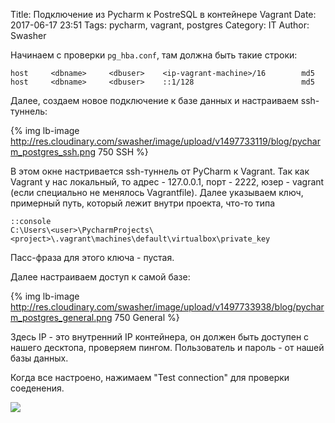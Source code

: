 Title: Подключение из Pycharm к PostreSQL в контейнере Vagrant
Date: 2017-06-17 23:51
Tags: pycharm, vagrant, postgres
Category: IT
Author: Swasher

Начинаем с проверки `pg_hba.conf`, там должна быть такие строки:

    host     <dbname>     <dbuser>    <ip-vagrant-machine>/16        md5
    host     <dbname>     <dbuser>    ::1/128                        md5
    
Далее, создаем новое подключение к базе данных и настраиваем ssh-туннель:

{% img lb-image  http://res.cloudinary.com/swasher/image/upload/v1497733119/blog/pycharm_postgres_ssh.png 750 SSH %}

В этом окне настривается ssh-туннель от PyCharm к Vagrant. Так как Vagrant у нас
локальный, то адрес - 127.0.0.1, порт - 2222, юзер - vagrant (если специально не 
менялось Vagrantfile). Далее указываем ключ, примерный путь, который лежит внутри 
проекта, что-то типа 
    
    ::console
    C:\Users\<user>\PycharmProjects\<project>\.vagrant\machines\default\virtualbox\private_key

Пасс-фраза для этого ключа - пустая.

Далее настраиваем доступ к самой базе:

{% img lb-image  http://res.cloudinary.com/swasher/image/upload/v1497733938/blog/pycharm_postgres_general.png 750 General %}

Здесь IP - это внутренний IP контейнера, он должен быть доступен с нашего десктопа, проверяем пингом.
Пользователь и пароль - от нашей базы данных.

Когда все настроено, нажимаем "Test connection" для проверки соеденения.

![](https://media.giphy.com/media/N2h8gg1FALgIM/giphy.gif)

